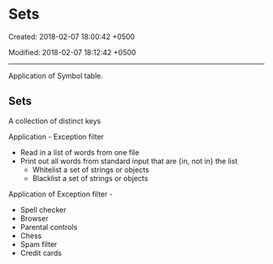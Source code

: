 # Sets

Created: 2018-02-07 18:00:42 +0500

Modified: 2018-02-07 18:12:42 +0500

---

Application of Symbol table.

## Sets

A collection of distinct keys

Application - Exception filter

- Read in a list of words from one file
- Print out all words from standard input that are {in, not in} the list
  - Whitelist a set of strings or objects
  - Blacklist a set of strings or objects

Application of Exception filter -

- Spell checker
- Browser
- Parental controls
- Chess
- Spam filter
- Credit cards
